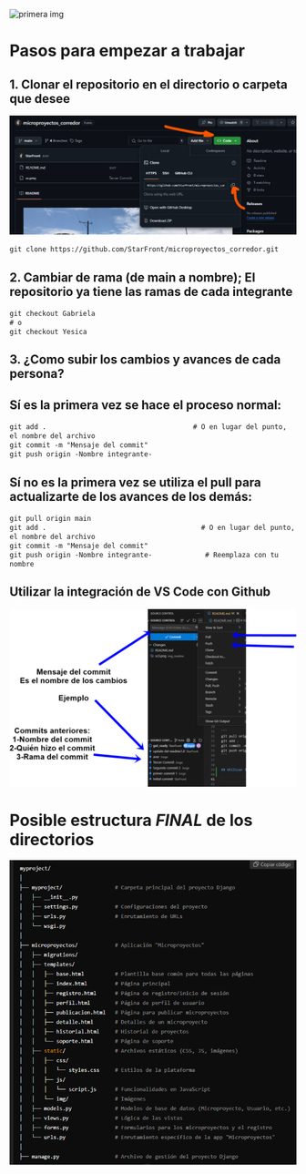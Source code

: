 ![primera img](https://tiempodenoticias.com.co/wp-content/uploads/2018/10/Corredor.jpg)


# Pasos para empezar a trabajar
## 1. Clonar el repositorio en el directorio o carpeta que desee

![segunda img](/img_readme/sc2.png)
```
git clone https://github.com/StarFront/microproyectos_corredor.git
```

## 2. Cambiar de rama (de main a nombre); El repositorio ya tiene las ramas de cada integrante

```
git checkout Gabriela
# o
git checkout Yesica
```


## 3. ¿Como subir los cambios y avances de cada persona?
## Sí es la primera vez se hace el proceso normal:

```
git add .                                    # O en lugar del punto, el nombre del archivo
git commit -m "Mensaje del commit"
git push origin -Nombre integrante- 
```
## Sí no es la primera vez se utiliza el pull para actualizarte de los avances de los demás:

```
git pull origin main
git add .                                      # O en lugar del punto, el nombre del archivo
git commit -m "Mensaje del commit"
git push origin -Nombre integrante-             # Reemplaza con tu nombre
```


## Utilizar la integración de VS Code con Github

![tercera img](/img_readme/sc3.png)




# Posible estructura ***FINAL*** de los directorios

![cuarta img](/img_readme/sc.png)

